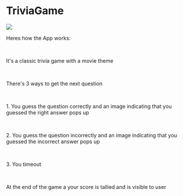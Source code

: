# TriviaGame

<img src="assets/images/trivia.jpg">

<p>Heres how the App works:</p><br>
<p>It's a classic trivia game with a movie theme</p><br>
<p>There's 3 ways to get the next question</p><br>
<p>1. You guess the question correctly and an image indicating that you guessed the right answer pops up</p><br>
<p>2. You guess the question incorrectly and an image indicating that you guessed the incorrect answer pops up</p><br>
<p>3. You timeout</p><br>
<p>At the end of the game a your score is tallied and is visible to user</p><br>


